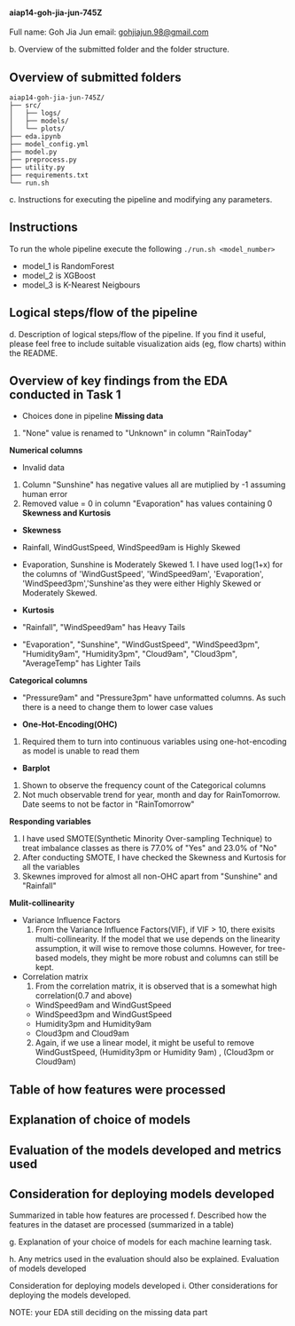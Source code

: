 #### aiap14-goh-jia-jun-745Z
Full name: Goh Jia Jun
email: gohjiajun.98@gmail.com

b. Overview of the submitted folder and the folder structure.
## Overview of submitted folders
```
aiap14-goh-jia-jun-745Z/
├── src/
│   ├── logs/
│   ├── models/
│   └── plots/
├── eda.ipynb 
├── model_config.yml
├── model.py
├── preprocess.py
├── utility.py
├── requirements.txt
└── run.sh
```



c. Instructions for executing the pipeline and modifying any parameters.
## Instructions
To run the whole pipeline execute the following
`./run.sh <model_number>`
- model_1 is RandomForest
- model_2 is XGBoost
- model_3 is K-Nearest Neigbours

## Logical steps/flow of the pipeline 
<Insert flowchart picture for pipeline>
d. Description of logical steps/flow of the pipeline. If you find it useful, please feel free to include suitable visualization aids (eg, flow charts) within the README.

## Overview of key findings from the EDA conducted in Task 1
- Choices done in pipeline
**Missing data**
 1. "None" value is renamed to "Unknown" in column "RainToday"

**Numerical columns**
   -  Invalid data
   1. Column "Sunshine" has negative values all are mutiplied by -1 assuming human error
   2. Removed value = 0 in column "Evaporation" has values containing 0
**Skewness and Kurtosis**
   - <b>Skewness</b>
   - Rainfall, WindGustSpeed, WindSpeed9am is Highly Skewed
   - Evaporation, Sunshine is Moderately Skewed
    1. I have used log(1+x) for the columns of 'WindGustSpeed', 'WindSpeed9am', 'Evaporation', 'WindSpeed3pm','Sunshine'as they were either Highly Skewed or Moderately Skewed.

   - <b>Kurtosis</b>
   - "Rainfall", "WindSpeed9am" has Heavy Tails
   - "Evaporation", "Sunshine", "WindGustSpeed", "WindSpeed3pm", "Humidity9am", "Humidity3pm", "Cloud9am", "Cloud3pm", "AverageTemp" has Lighter Tails
      
**Categorical columns** 
   - "Pressure9am" and "Pressure3pm" have unformatted columns. As such there is a need to change them to lower case values

   - <b>One-Hot-Encoding(OHC)</b>
   1. Required them to turn into continuous variables using one-hot-encoding as model is unable to read them

   - <b>Barplot</b>
   1. Shown to observe the frequency count of the Categorical columns
   2. Not much observable trend for year, month and day for RainTomorrow. Date seems to not be factor in "RainTomorrow"

**Responding variables**
   1. I have used SMOTE(Synthetic Minority Over-sampling Technique) to treat imbalance classes as there is 77.0% of "Yes" and 23.0% of "No"
   2. After conducting SMOTE, I have checked the Skewness and Kurtosis for all the variables
   3. Skewnes improved for almost all non-OHC apart from "Sunshine" and "Rainfall"

**Mulit-collinearity**
   - Variance Influence Factors
      1. From the Variance Influence Factors(VIF), if VIF > 10, there exisits multi-collinearity. If the model that we use depends on the linearity assumption, it will wise to remove those columns. However, for tree-based models, they might be more robust and columns can still be kept.
   - Correlation matrix
      1. From the correlation matrix, it is observed that is a somewhat high correlation(0.7 and above)
      - WindSpeed9am and WindGustSpeed
      - WindSpeed3pm and WindGustSpeed
      - Humidity3pm and Humidity9am
      - Cloud3pm and Cloud9am
      2. Again, if we use a linear model, it might be useful to remove WindGustSpeed, (Humidity3pm or Humidity 9am) , (Cloud3pm or Cloud9am)

## Table of how features were processed

## Explanation of choice of models

## Evaluation of the models developed and metrics used

## Consideration for deploying models developed

Summarized in table how features are processed
f. Described how the features in the dataset are processed (summarized in a table)


g. Explanation of your choice of models for each machine learning task.

h. 
Any metrics used in the evaluation should also be explained.
Evaluation of models developed

Consideration for deploying models developed
i. Other considerations for deploying the models developed.

NOTE: your EDA still deciding on the missing data part








